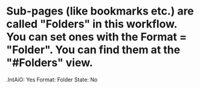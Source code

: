 # Sub-pages (like bookmarks etc.) are called "Folders" in this workflow. You can set ones with the Format = "Folder". You can find them at the "#Folders" view.

.IntAiO: Yes
Format: Folder
State: No
